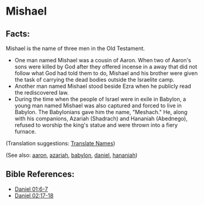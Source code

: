# Mishael #

## Facts: ##

Mishael is the name of three men in the Old Testament.

* One man named Mishael was a cousin of Aaron. When two of Aaron's sons were killed by God after they offered incense in a away that did not follow what God had told them to do, Mishael and his brother were given the task of carrying the dead bodies outside the Israelite camp.
* Another man named Mishael stood beside Ezra when he publicly read the rediscovered law.
* During the time when the people of Israel were in exile in Babylon, a young man named Mishael was also captured and forced to live in Babylon. The Babylonians gave him the name, "Meshach." He, along with his companions, Azariah (Shadrach) and Hananiah (Abednego), refused to worship the king's statue and were thrown into a fiery furnace.

(Translation suggestions: [Translate Names](https://git.door43.org/Door43/en-ta-translate-vol1/src/master/content/translate_names.md))

(See also: [aaron](../other/aaron.md), [azariah](../other/azariah.md), [babylon](../other/babylon.md), [daniel](../other/daniel.md), [hananiah](../other/hananiah.md))

## Bible References: ##

* [Daniel 01:6-7](https://door43.org/en/bible/notes/dan/01/06)
* [Daniel 02:17-18](https://door43.org/en/bible/notes/dan/02/17)

